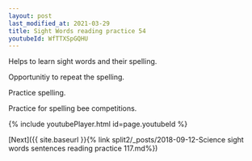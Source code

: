 ```yaml
---
layout: post
last_modified_at: 2021-03-29
title: Sight Words reading practice 54
youtubeId: WfTTXSpGQHU
---
```

 
 
Helps to learn sight words and their spelling.

Opportunitiy to repeat the spelling. 

Practice spelling. 
 
Practice for spelling bee competitions. 
 
{% include youtubePlayer.html id=page.youtubeId %}
 
 

[Next]({{ site.baseurl }}{% link  split2/_posts/2018-09-12-Science sight words sentences reading practice 117.md%})
 

